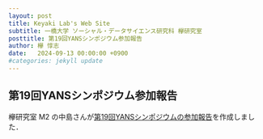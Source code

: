 ```yaml
---
layout: post
title: Keyaki Lab's Web Site
subtitle: 一橋大学 ソーシャル・データサイエンス研究科 欅研究室
posttitle: 第19回YANSシンポジウム参加報告
author: 欅 惇志
date:   2024-09-13 00:00:00 +0900
#categories: jekyll update
---
```

## 第19回YANSシンポジウム参加報告
欅研究室 M2 の中島さんが[第19回YANSシンポジウムの参加報告](https://zenn.dev/sgh_sds_sn/articles/b4eef93e3d8d93)を作成しました．
